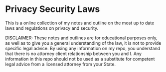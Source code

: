 Privacy Security Laws
===================

This is a online collection of my notes and outline on the most up to date laws and regulations on privacy and security.  

DISCLAIMER: These notes and outlines are for educational purposes only, as well as to give you a general understanding of the law, it is not to provide specific legal advice. By using any information on my repo, you understand that there is no attorney client relationship between you and I. Any information in this repo should not be used as a substitute for competent legal advice from a licensed attorney from your State.  
